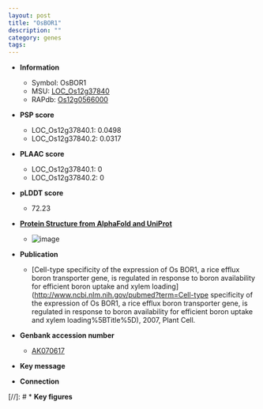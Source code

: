 ```yaml
---
layout: post
title: "OsBOR1"
description: ""
category: genes
tags: 
---
```


* **Information**  
    + Symbol: OsBOR1  
    + MSU: [LOC_Os12g37840](http://rice.plantbiology.msu.edu/cgi-bin/ORF_infopage.cgi?orf=LOC_Os12g37840)  
    + RAPdb: [Os12g0566000](http://rapdb.dna.affrc.go.jp/viewer/gbrowse_details/irgsp1?name=Os12g0566000)  

* **PSP score**  
    + LOC_Os12g37840.1: 0.0498 
    + LOC_Os12g37840.2: 0.0317 

* **PLAAC score**  
    + LOC_Os12g37840.1: 0 
    + LOC_Os12g37840.2: 0 

* **pLDDT score**
    + 72.23

* **[Protein Structure from AlphaFold and UniProt](https://www.uniprot.org/uniprotkb/Q2QNH0/entry#structure)**
    + ![image](https://ricepsp.github.io/images/Q2/AF-Q2QNH0-F1.png)

* **Publication**  
    + [Cell-type specificity of the expression of Os BOR1, a rice efflux boron transporter gene, is regulated in response to boron availability for efficient boron uptake and xylem loading](http://www.ncbi.nlm.nih.gov/pubmed?term=Cell-type specificity of the expression of Os BOR1, a rice efflux boron transporter gene, is regulated in response to boron availability for efficient boron uptake and xylem loading%5BTitle%5D), 2007, Plant Cell.

* **Genbank accession number**  
    + [AK070617](http://www.ncbi.nlm.nih.gov/nuccore/AK070617)

* **Key message**  

* **Connection**  

[//]: # * **Key figures**  


